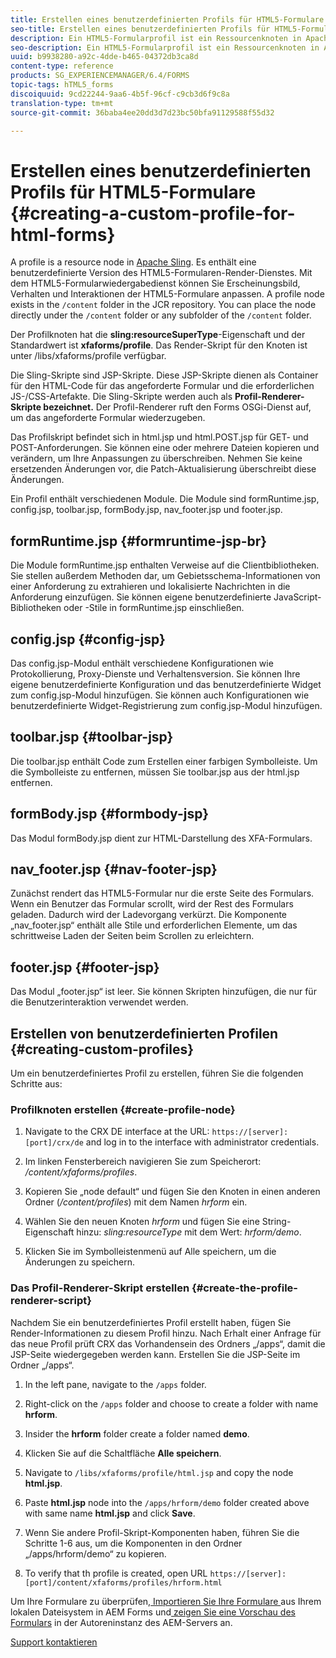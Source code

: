 ```yaml
---
title: Erstellen eines benutzerdefinierten Profils für HTML5-Formulare
seo-title: Erstellen eines benutzerdefinierten Profils für HTML5-Formulare
description: Ein HTML5-Formularprofil ist ein Ressourcenknoten in Apache Sling. Es enthält eine benutzerdefinierte Version von HTML5-Formularen-Render-Diensten.
seo-description: Ein HTML5-Formularprofil ist ein Ressourcenknoten in Apache Sling. Es enthält eine benutzerdefinierte Version von HTML5-Formularen-Render-Diensten.
uuid: b9938280-a92c-4dde-b465-04372db3ca8d
content-type: reference
products: SG_EXPERIENCEMANAGER/6.4/FORMS
topic-tags: hTML5_forms
discoiquuid: 9cd22244-9aa6-4b5f-96cf-c9cb3d6f9c8a
translation-type: tm+mt
source-git-commit: 36baba4ee20dd3d7d23bc50bfa91129588f55d32

---
```



# Erstellen eines benutzerdefinierten Profils für HTML5-Formulare {#creating-a-custom-profile-for-html-forms}

A profile is a resource node in [Apache Sling](https://sling.apache.org/). Es enthält eine benutzerdefinierte Version des HTML5-Formularen-Render-Dienstes. Mit dem HTML5-Formularwiedergabedienst können Sie Erscheinungsbild, Verhalten und Interaktionen der HTML5-Formulare anpassen. A profile node exists in the `/content` folder in the JCR repository. You can place the node directly under the `/content` folder or any subfolder of the `/content` folder.

Der Profilknoten hat die **sling:resourceSuperType**-Eigenschaft und der Standardwert ist **xfaforms/profile**. Das Render-Skript für den Knoten ist unter /libs/xfaforms/profile verfügbar.

Die Sling-Skripte sind JSP-Skripte. Diese JSP-Skripte dienen als Container für den HTML-Code für das angeforderte Formular und die erforderlichen JS-/CSS-Artefakte. Die Sling-Skripte werden auch als **Profil-Renderer-Skripte bezeichnet.** Der Profil-Renderer ruft den Forms OSGi-Dienst auf, um das angeforderte Formular wiederzugeben.

Das Profilskript befindet sich in html.jsp und html.POST.jsp für GET- und POST-Anforderungen. Sie können eine oder mehrere Dateien kopieren und verändern, um Ihre Anpassungen zu überschreiben. Nehmen Sie keine ersetzenden Änderungen vor, die Patch-Aktualisierung überschreibt diese Änderungen.

Ein Profil enthält verschiedenen Module. Die Module sind formRuntime.jsp, config.jsp, toolbar.jsp, formBody.jsp, nav_footer.jsp und footer.jsp.

## formRuntime.jsp {#formruntime-jsp-br}

Die Module formRuntime.jsp enthalten Verweise auf die Clientbibliotheken. Sie stellen außerdem Methoden dar, um Gebietsschema-Informationen von einer Anforderung zu extrahieren und lokalisierte Nachrichten in die Anforderung einzufügen. Sie können eigene benutzerdefinierte JavaScript-Bibliotheken oder -Stile in formRuntime.jsp einschließen.

## config.jsp {#config-jsp}

Das config.jsp-Modul enthält verschiedene Konfigurationen wie Protokollierung, Proxy-Dienste und Verhaltensversion. Sie können Ihre eigene benutzerdefinierte Konfiguration und das benutzerdefinierte Widget zum config.jsp-Modul hinzufügen. Sie können auch Konfigurationen wie benutzerdefinierte Widget-Registrierung zum config.jsp-Modul hinzufügen.

## toolbar.jsp {#toolbar-jsp}

Die toolbar.jsp enthält Code zum Erstellen einer farbigen Symbolleiste. Um die Symbolleiste zu entfernen, müssen Sie toolbar.jsp aus der html.jsp entfernen.

## formBody.jsp {#formbody-jsp}

Das Modul formBody.jsp dient zur HTML-Darstellung des XFA-Formulars.

## nav_footer.jsp {#nav-footer-jsp}

Zunächst rendert das HTML5-Formular nur die erste Seite des Formulars. Wenn ein Benutzer das Formular scrollt, wird der Rest des Formulars geladen. Dadurch wird der Ladevorgang verkürzt. Die Komponente „nav_footer.jsp“ enthält alle Stile und erforderlichen Elemente, um das schrittweise Laden der Seiten beim Scrollen zu erleichtern.

## footer.jsp {#footer-jsp}

Das Modul „footer.jsp“ ist leer. Sie können Skripten hinzufügen, die nur für die Benutzerinteraktion verwendet werden.

## Erstellen von benutzerdefinierten Profilen {#creating-custom-profiles}

Um ein benutzerdefiniertes Profil zu erstellen, führen Sie die folgenden Schritte aus:

### Profilknoten erstellen {#create-profile-node}

1. Navigate to the CRX DE interface at the URL: `https://[server]:[port]/crx/de` and log in to the interface with administrator credentials.

1. Im linken Fensterbereich navigieren Sie zum Speicherort: */content/xfaforms/profiles*.

1. Kopieren Sie „node default“ und fügen Sie den Knoten in einen anderen Ordner (*/content/profiles*) mit dem Namen *hrform* ein.

1. Wählen Sie den neuen Knoten *hrform* und fügen Sie eine String-Eigenschaft hinzu: *sling:resourceType* mit dem Wert: *hrform/demo*.

1. Klicken Sie im Symbolleistenmenü auf Alle speichern, um die Änderungen zu speichern.

### Das Profil-Renderer-Skript erstellen {#create-the-profile-renderer-script}

Nachdem Sie ein benutzerdefiniertes Profil erstellt haben, fügen Sie Render-Informationen zu diesem Profil hinzu. Nach Erhalt einer Anfrage für das neue Profil prüft CRX das Vorhandensein des Ordners „/apps“, damit die JSP-Seite wiedergegeben werden kann. Erstellen Sie die JSP-Seite im Ordner „/apps“.

1. In the left pane, navigate to the `/apps` folder.
1. Right-click on the `/apps` folder and choose to create a folder with name **hrform**.
1. Insider the **hrform** folder create a folder named **demo**.
1. Klicken Sie auf die Schaltfläche **Alle speichern**.
1. Navigate to `/libs/xfaforms/profile/html.jsp` and copy the node **html.jsp**.
1. Paste **html.jsp** node into the `/apps/hrform/demo` folder created above with same name **html.jsp** and click **Save**.
1. Wenn Sie andere Profil-Skript-Komponenten haben, führen Sie die Schritte 1-6 aus, um die Komponenten in den Ordner „/apps/hrform/demo“ zu kopieren.

1. To verify that th profile is created, open URL `https://[server]:[port]/content/xfaforms/profiles/hrform.html`

Um Ihre Formulare zu überprüfen,[ Importieren Sie Ihre Formulare ](/help/forms/using/get-xdp-pdf-documents-aem.md)aus Ihrem lokalen Dateisystem in AEM Forms und[ zeigen Sie eine Vorschau des Formulars](/help/forms/using/previewing-forms.md) in der Autoreninstanz des AEM-Servers an.

[Support kontaktieren](https://www.adobe.com/account/sign-in.supportportal.html)
